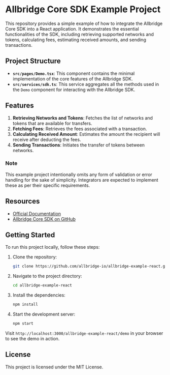 
# Allbridge Core SDK Example Project

This repository provides a simple example of how to integrate the Allbridge Core SDK into a React application. It demonstrates the essential functionalities of the SDK, including retrieving supported networks and tokens, calculating fees, estimating received amounts, and sending transactions.

## Project Structure

- **`src/pages/Demo.tsx`**: This component contains the minimal implementation of the core features of the Allbridge SDK.
- **`src/services/sdk.ts`**: This service aggregates all the methods used in the `Demo` component for interacting with the Allbridge SDK.

## Features

1. **Retrieving Networks and Tokens**: Fetches the list of networks and tokens that are available for transfers.
2. **Fetching Fees**: Retrieves the fees associated with a transaction.
3. **Calculating Received Amount**: Estimates the amount the recipient will receive after deducting the fees.
4. **Sending Transactions**: Initiates the transfer of tokens between networks.

### Note

This example project intentionally omits any form of validation or error handling for the sake of simplicity. Integrators are expected to implement these as per their specific requirements.

## Resources

- [Official Documentation](https://docs-core.allbridge.io/)
- [Allbridge Core SDK on GitHub](https://github.com/allbridge-io/allbridge-core-js-sdk)

## Getting Started

To run this project locally, follow these steps:

1. Clone the repository:
    ```bash
    git clone https://github.com/allbridge-io/allbridge-example-react.git
    ```

2. Navigate to the project directory:
    ```bash
    cd allbridge-example-react
    ```

3. Install the dependencies:
    ```bash
    npm install
    ```

4. Start the development server:
    ```bash
    npm start
    ```

Visit `http://localhost:3000/allbridge-example-react/demo` in your browser to see the demo in action.

## License

This project is licensed under the MIT License.
